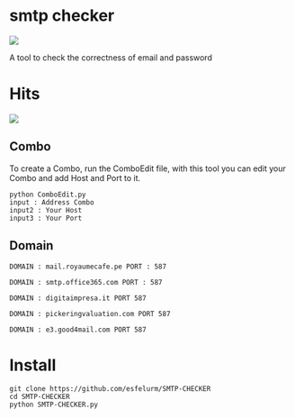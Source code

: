 # smtp checker

<img src="https://github.com/esfelurm/SMTP-CHECKER/assets/104654028/d3e600f7-fb34-4f69-b61d-5cc7b8601b82">

A tool to check the correctness of email and password 


# Hits

<img src="https://github.com/esfelurm/SMTP-CHECKER/assets/104654028/dfca58c6-6f0c-4285-a52e-34d065d9440f">


## Combo

To create a Combo, run the ComboEdit file, with this tool you can edit your Combo and add Host and Port to it. 

```
python ComboEdit.py
input : Address Combo
input2 : Your Host
input3 : Your Port
```

## Domain 

```
DOMAIN : mail.royaumecafe.pe PORT : 587

DOMAIN : smtp.office365.com PORT : 587

DOMAIN : digitaimpresa.it PORT 587

DOMAIN : pickeringvaluation.com PORT 587

DOMAIN : e3.good4mail.com PORT 587

```

# Install

```
git clone https://github.com/esfelurm/SMTP-CHECKER
cd SMTP-CHECKER
python SMTP-CHECKER.py
```
